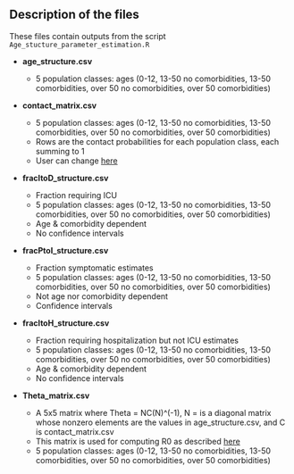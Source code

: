 ## Description of the files

These files contain outputs from the script `Age_stucture_parameter_estimation.R`

* **age_structure.csv**
    * 5 population classes: ages (0-12, 13-50 no comorbidities, 13-50 comorbidities, over 50 no comorbidities, over 50 comorbidities)

* **contact_matrix.csv**
    * 5 population classes: ages (0-12, 13-50 no comorbidities, 13-50 comorbidities, over 50 no comorbidities, over 50 comorbidities)
    * Rows are the contact probabilities for each population class, each summing to 1
    * User can change [here](https://github.com/crowdfightcovid19/req-550-Syria/blob/master/src/Theta_matrix_computation.R)

* **fracItoD_structure.csv**
    * Fraction requiring ICU
    * 5 population classes: ages (0-12, 13-50 no comorbidities, 13-50 comorbidities, over 50 no comorbidities, over 50 comorbidities)
    * Age & comorbidity dependent
    * No confidence intervals
    
* **fracPtoI_structure.csv**
    * Fraction symptomatic estimates
    * 5 population classes: ages (0-12, 13-50 no comorbidities, 13-50 comorbidities, over 50 no comorbidities, over 50 comorbidities)
    * Not age nor comorbidity dependent
    * Confidence intervals

* **fracItoH_structure.csv**
    * Fraction requiring hospitalization but not ICU estimates
    * 5 population classes: ages (0-12, 13-50 no comorbidities, 13-50 comorbidities, over 50 no comorbidities, over 50 comorbidities)
    * Age & comorbidity dependent
    * No confidence intervals

* **Theta_matrix.csv**
    * A 5x5 matrix where Theta = NC(N)^(-1), N = is a diagonal matrix whose nonzero elements are the values in age_structure.csv, and C is contact_matrix.csv
    * This matrix is used for computing R0 as described [here](https://github.com/crowdfightcovid19/req-550-Syria/blob/master/manuscripts/DerivationOfR0_jordan.pdf)
    * 5 population classes: ages (0-12, 13-50 no comorbidities, 13-50 comorbidities, over 50 no comorbidities, over 50 comorbidities)

